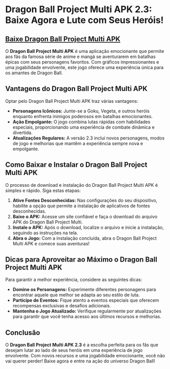 # Dragon Ball Project Multi APK 2.3: Baixe Agora e Lute com Seus Heróis!

## [Baixe Dragon Ball Project Multi APK](https://modmeme.com/pt/dragon-ball-project-multi/)

O **Dragon Ball Project Multi APK** é uma aplicação emocionante que permite aos fãs da famosa série de anime e mangá se aventurarem em batalhas épicas com seus personagens favoritos. Com gráficos impressionantes e uma jogabilidade envolvente, este jogo oferece uma experiência única para os amantes de Dragon Ball.

## Vantagens do Dragon Ball Project Multi APK

Optar pelo Dragon Ball Project Multi APK traz várias vantagens:

- **Personagens Icônicos:** Junte-se a Goku, Vegeta, e outros heróis enquanto enfrenta inimigos poderosos em batalhas emocionantes.
- **Ação Empolgante:** O jogo combina lutas rápidas com habilidades especiais, proporcionando uma experiência de combate dinâmica e divertida.
- **Atualizações Regulares:** A versão 2.3 inclui novos personagens, modos de jogo e melhorias que mantêm a experiência sempre nova e empolgante.

## Como Baixar e Instalar o Dragon Ball Project Multi APK

O processo de download e instalação do Dragon Ball Project Multi APK é simples e rápido. Siga estas etapas:

1. **Ative Fontes Desconhecidas:** Nas configurações do seu dispositivo, habilite a opção que permite a instalação de aplicativos de fontes desconhecidas.
2. **Baixe o APK:** Acesse um site confiável e faça o download do arquivo APK do Dragon Ball Project Multi.
3. **Instale o APK:** Após o download, localize o arquivo e inicie a instalação, seguindo as instruções na tela.
4. **Abra o Jogo:** Com a instalação concluída, abra o Dragon Ball Project Multi APK e comece suas aventuras!

## Dicas para Aproveitar ao Máximo o Dragon Ball Project Multi APK

Para garantir a melhor experiência, considere as seguintes dicas:

- **Domine os Personagens:** Experimente diferentes personagens para encontrar aquele que melhor se adapta ao seu estilo de luta.
- **Participe de Eventos:** Fique atento a eventos especiais que oferecem recompensas exclusivas e desafios adicionais.
- **Mantenha o Jogo Atualizado:** Verifique regularmente por atualizações para garantir que você tenha acesso aos últimos recursos e melhorias.

## Conclusão

O **Dragon Ball Project Multi APK 2.3** é a escolha perfeita para os fãs que desejam lutar ao lado de seus heróis em uma experiência de jogo envolvente. Com novos recursos e uma jogabilidade emocionante, você não vai querer perder! Baixe agora e entre na ação do universo Dragon Ball!
